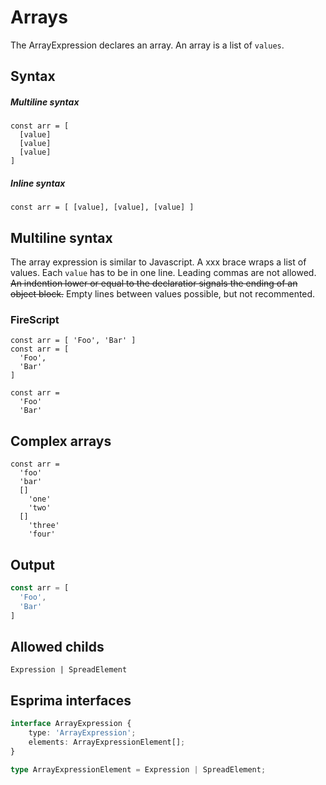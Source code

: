 Arrays
======

The ArrayExpression declares an array. An array is a list of `values`.



Syntax
------

##### Multiline syntax
```
const arr = [
  [value]
  [value]
  [value]
]
```

##### Inline syntax

```
const arr = [ [value], [value], [value] ]
```

## Multiline syntax

The array expression is similar to Javascript. A xxx brace wraps a list of values.
Each `value` has to be in one line. Leading commas are not allowed.  
~~An indention lower or equal to the declaratior signals the ending of an object block.~~
Empty lines between values possible, but not recommented.

### FireScript

```fire
const arr = [ 'Foo', 'Bar' ]
const arr = [
  'Foo',
  'Bar'
]

const arr =
  'Foo'
  'Bar'
```

Complex arrays
--------------

```fire
const arr =
  'foo'
  'bar'
  []
    'one'
    'two'
  []
    'three'
    'four'
```

Output
------

```js
const arr = [
  'Foo',
  'Bar'
]
```

Allowed childs
--------------

```
Expression | SpreadElement
```

Esprima interfaces
------------------

```ts
interface ArrayExpression {
    type: 'ArrayExpression';
    elements: ArrayExpressionElement[];
}

type ArrayExpressionElement = Expression | SpreadElement;
```
